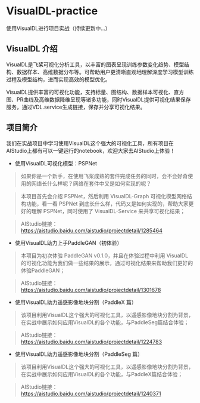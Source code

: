 # VisualDL-practice
使用VisualDL进行项目实战（持续更新中...）
## VisualDL 介绍
VisualDL是飞桨可视化分析工具，以丰富的图表呈现训练参数变化趋势、模型结构、数据样本、高维数据分布等。可帮助用户更清晰直观地理解深度学习模型训练过程及模型结构，进而实现高效的模型优化。

VisualDL提供丰富的可视化功能，支持标量、图结构、数据样本可视化、直方图、PR曲线及高维数据降维呈现等诸多功能，同时VisualDL提供可视化结果保存服务，通过VDL.service生成链接，保存并分享可视化结果。

## 项目简介

我们在实战项目中学习使用VisualDL这个强大的可视化工具，所有项目在AIStudio上都有可以一键运行的notebook，欢迎大家去AIStudio上体验！

* 使用VisualDL可视化模型：PSPNet

> 如果你是一个新手，在使用飞桨成熟的套件完成任务的同时，会不会好奇使用的网络长什么样呢？网络在套件中又是如何实现的呢？

> 本项目首先会介绍 PSPNet，然后利用 VisualDL-Graph 可视化模型网络结构功能，看一看 PSPNet 到底长什么样，代码又是如何实现的，帮助大家更好的理解 PSPNet，同时使用了 VisualDL-Service 来共享可视化结果；

> AIStudio链接：https://aistudio.baidu.com/aistudio/projectdetail/1285464

* 使用VisualDL助力上手PaddleGAN（初体验）

> 本项目为初次体验 PaddleGAN v0.1.0，并且在体验过程中利用 VisualDL 的可视化功能为我们做一些结果的展示，通过可视化结果来帮助我们更好的体验PaddleGAN；

> AIStudio链接：https://aistudio.baidu.com/aistudio/projectdetail/1301678

* 使用VisualDL助力遥感影像地块分割（PaddleX 篇）

> 该项目利用VisualDL这个强大的可视化工具，以遥感影像地块分割为背景，在实战中展示如何应用VisualDL的各个功能，与PaddleSeg篇结合体验；

> AIStudio链接：https://aistudio.baidu.com/aistudio/projectdetail/1224783

* 使用VisualDL助力遥感影像地块分割（PaddleSeg 篇）

> 该项目利用VisualDL这个强大的可视化工具，以遥感影像地块分割为背景，在实战中展示如何应用VisualDL的各个功能，与PaddleX篇结合体验；

> AIStudio链接：https://aistudio.baidu.com/aistudio/projectdetail/1240371

